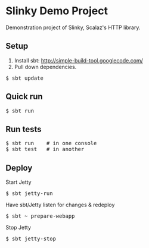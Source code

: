 # Slinky Demo Project

Demonstration project of Slinky, Scalaz's HTTP library.

## Setup

1. Install sbt: http://simple-build-tool.googlecode.com/
1. Pull down dependencies.

<pre>
$ sbt update
</pre>

## Quick run

<pre>
$ sbt run
</pre>

## Run tests

<pre>
$ sbt run    # in one console
$ sbt test   # in another
</pre>

## Deploy

Start Jetty

<pre>
$ sbt jetty-run
</pre>

Have sbt/Jetty listen for changes & redeploy

<pre>
$ sbt ~ prepare-webapp
</pre>

Stop Jetty

<pre>
$ sbt jetty-stop
</pre>

